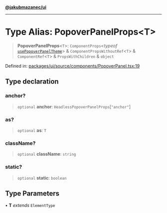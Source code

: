 [**@jakubmazanec/ui**](../README.md)

---

# Type Alias: PopoverPanelProps\<T\>

> **PopoverPanelProps**\<`T`\>: `ComponentProps`\<_typeof_
> [`usePopoverPanelTheme`](../functions/usePopoverPanelTheme.md)\> &
> `ComponentPropsWithoutRef`\<`T`\> & `ComponentRef`\<`T`\> & `PropsWithChildren` & `object`

Defined in:
[packages/ui/source/components/PopoverPanel.tsx:19](https://github.com/jakubmazanec/tools/blob/76a9140b954a789a6120dd2126b179ec0180d7e9/packages/ui/source/components/PopoverPanel.tsx#L19)

## Type declaration

### anchor?

> `optional` **anchor**: `HeadlessPopoverPanelProps`\[`"anchor"`\]

### as?

> `optional` **as**: `T`

### className?

> `optional` **className**: `string`

### static?

> `optional` **static**: `boolean`

## Type Parameters

• **T** _extends_ `ElementType`
